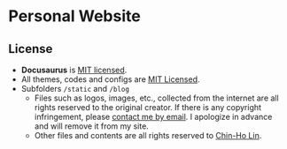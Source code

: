 # Personal Website

## License
- **Docusaurus** is [MIT licensed](https://github.com/facebook/docusaurus/blob/main/LICENSE).
- All themes, codes and configs are [MIT Licensed](https://github.com/tainvecs/chinholin/blob/main/LICENSE-codes).
- Subfolders `/static` and `/blog`
  - Files such as logos, images, etc., collected from the internet are all rights reserved to the original creator. If there is any copyright infringement, please [contact me by email](mailto:chinho.lin@mailbox.org). I apologize in advance and will remove it from my site.
  - Other files and contents are all rights reserved to [Chin-Ho Lin](https://github.com/tainvecs).
